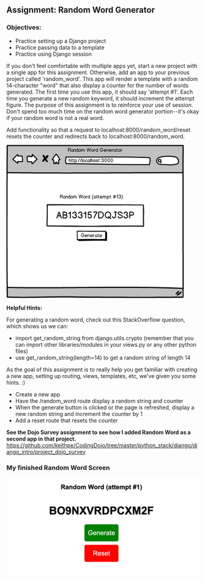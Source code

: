 ## Assignment: Random Word Generator

### Objectives:

- Practice setting up a Django project
- Practice passing data to a template
- Practice using Django session

If you don't feel comfortable with multiple apps yet, start a new project with a single app for this assignment. Otherwise, add an app to your previous project called 'random_word'. This app will render a template with a random 14-character "word" that also display a counter for the number of words generated. The first time you use this app, it should say 'attempt #1'. Each time you generate a new random keyword, it should increment the attempt figure. The purpose of this assignment is to reinforce your use of session. Don't spend too much time on the random word generator portion--it's okay if your random word is not a real word.

Add functionality so that a request to localhost:8000/random_word/reset resets the counter and redirects back to localhost:8000/random_word.

![Assignment Sketch1](./images/random-word.png)

**Helpful Hints:**

For generating a random word, check out this StackOverflow question, which shows us we can:

- import get_random_string from django.utils.crypto (remember that you can import other libraries/modules in your views.py or any other python files)
- use get_random_string(length=14) to get a random string of length 14

As the goal of this assignment is to really help you get familiar with creating a new app, setting up routing, views, templates, etc, we've given you some hints. :)

- Create a new app
- Have the /random_word route display a random string and counter
- When the generate button is clicked or the page is refreshed, display a new random string and increment the counter by 1
- Add a reset route that resets the counter

**See the Dojo Survey assignment to see how I added Random Word as a second app in that project.**
https://github.com/keithpe/CodingDojo/tree/master/python_stack/django/django_intro/project_dojo_survey

### My finished Random Word Screen

![my finished random word screen](./images/my_finished_random_word_screen.png)
